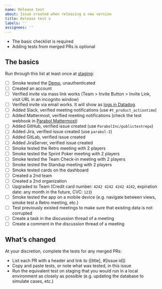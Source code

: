 ```yaml
---
name: Release test
about: Issue created when releasing a new version
title: Release test v
labels: ''
assignees: ''
---
```


- The basic checklist is required
- Adding tests from merged PRs is optional

## The basics

Run through this list at least once at [staging](https://action.parabol.fun):

- [ ] Smoke tested the [Demo](https://action.parabol.fun/retrospective-demo), unauthenticated
- [ ] Created an account
- [ ] Verified invite via mass link works (Team > Invite Button > Invite Link, visit URL in an incognito window)
- [ ] Verified invite via email works. It will show as [logs in Datadog](https://app.datadoghq.com/logs?query=kube_namespace%3Aparabol%20env%3Astaging%20&cols=host%2Cservice&index=%2A&messageDisplay=inline&refresh_mode=sliding&storage=hot&stream_sort=desc&viz=stream&from_ts=1699266779323&to_ts=1699267679323&live=true).
- [ ] Added Slack, verified meeting notifications (use `#t_product_actiontime`)
- [ ] Added Mattermost, verified meeting notifications (check the test webhook in [Parabol Mattermost](https://mattermost.parabol.co/product/integrations/incoming_webhooks))
- [ ] Added GitHub, verified issue created (use `ParabolInc/publictestrepo`)
- [ ] Added Jira, verified issue created (use `parabol-2`)
- [ ] Added GitLab, verified issue created
- [ ] Added JiraServer, verified issue created
- [ ] Smoke tested the Retro meeting with 2 players
- [ ] Smoke tested the Sprint Poker meeting with 2 players
- [ ] Smoke tested the Team Check-in meeting with 2 players
- [ ] Smoke tested the Standup meeting with 2 players
- [ ] Smoke tested cards on the dashboard
- [ ] Created a 2nd team
- [ ] Created a 2nd organization
- [ ] Upgraded to Team (Credit card number: `4242 4242 4242 4242`, expiration date: any month in the future, CVC: `123`)
- [ ] Smoke tested the app on a mobile device (e.g. navigate between views, smoke test a Retro meeting, etc.)
- [ ] Test previously existed meetings to make sure that existing data is not corrupted
- [ ] Create a task in the discussion thread of a meeting
- [ ] Create a comment in the discussion thread of a meeting

## What’s changed

At your discretion, complete the tests for any merged PRs:

- List each PR with a header and link to ([title], #[issue id])
- Copy and paste tests, or note what was tested, in this issue
- Run the equivalent test on staging that you would run in a local environment as closely as possible (e.g. updating the database to simulate cases, etc.)
